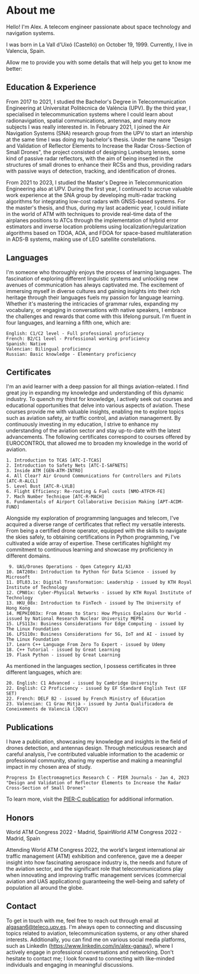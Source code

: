 
# About me

Hello! I'm Alex. A telecom engineer passionate about space technology and navigation systems. 

I was born in La Vall d'Uixó (Castelló) on October 19, 1999. Currently, I live in Valencia, Spain. 

Allow me to provide you with some details that will help you get to know me better:


## Education & Experience

From 2017 to 2021, I studied the Bachelor's Degree in Telecommunication Engineering at Universitat Politècnica de València (UPV). By the third year, I specialised in telecommunication systems where I could learn about radionavigation, spatial communications, antennas, and many more subjects I was really interested in. In February 2021, I joined the Air Navigation Systems (SNA) research group from the UPV to start an intership at the same time I was doing my bachelor's thesis. Under the name "Design and Validation of Reflector Elements to Increase the Radar Cross-Section of Small Drones", the project consisted of designing Luneburg lenses, some kind of passive radar reflectors, with the aim of being inserted in the structures of small drones to enhance their RCSs and thus, providing radars with passive ways of detection, tracking, and identification of drones. 

From 2021 to 2023, I studied the Master's Degree in Telecommunication Engineering also at UPV. During the first year, I continued to accrue valuable work experience at the SNA group by developing multi-radar tracking algorithms for integrating low-cost radars with GNSS-based systems. For the master's thesis, and thus, during my last academic year, I could initiate in the world of ATM with techniques to provide real-time data of the airplanes positions to ATCs through the implementation of hybrid error estimators and inverse location problems using localization/regularization algorithms based on TDOA, AOA, and FDOA for space-based multilateration in ADS-B systems, making use of LEO satellite constellations. 


## Languages

I'm someone who thoroughly enjoys the process of learning languages. The fascination of exploring different linguistic systems and unlocking new avenues of communication has always captivated me. The excitement of immersing myself in diverse cultures and gaining insights into their rich heritage through their languages fuels my passion for language learning. Whether it's mastering the intricacies of grammar rules, expanding my vocabulary, or engaging in conversations with native speakers, I embrace the challenges and rewards that come with this lifelong pursuit. I'm fluent in four languages, and learning a fifth one, which are:

    English: C1/C2 level - Full professional proficiency
    French: B2/C1 level - Professional working proficiency
    Spanish: Native 
    Valencian: Bilingual proficiency
    Russian: Basic knowledge - Elementary proficiency


## Certificates 

I'm an avid learner with a deep passion for all things aviation-related. I find great joy in expanding my knowledge and understanding of this dynamic industry. To quench my thirst for knowledge, I actively seek out courses and educational opportunities that delve into various aspects of aviation. These courses provide me with valuable insights, enabling me to explore topics such as aviation safety, air traffic control, and aviation management. By continuously investing in my education, I strive to enhance my understanding of the aviation sector and stay up-to-date with the latest advancements. The following certificates correspond to courses offered by EUROCONTROL that allowed me to broaden my knowledge in the world of aviation.


    1. Introduction to TCAS [ATC-I-TCAS]
    2. Introduction to Safety Nets [ATC-I-SAFNETS] 
    3. Inside ATM [GEN-ATM-INTRO]
    4. All Clear? Air Ground Communications for Controllers and Pilots [ATC-R-ALCL]
    5. Level Bust [ATC-R-LVLB]
    6. Flight Efficiency: Re-routing & Fuel costs [NMO-ATFCM-FE]
    7. Mach Number Technique [ATC-R-MACH]
    8. Fundamentals of Airport Collaborative Decision Making [APT-ACDM-FUND]

Alongside my exploration of programming languages and telecom, I've acquired a diverse range of certificates that reflect my versatile interests. From being a certified drone operator, equipped with the skills to navigate the skies safely, to obtaining certifications in Python programming, I've cultivated a wide array of expertise. These certificates highlight my commitment to continuous learning and showcase my proficiency in different domains.

     9. UAS/Drones Operations - Open Category A1/A3
    10. DAT208x: Introduction to Python for Data Science - issued by Microsoft
    11. DTL03.1x: Digital Transformation: Leadership - issued by KTH Royal Institute of Technology
    12. CPN01x: Cyber-Physical Networks - issued by KTH Royal Institute of Technology
    13. HKU_08x: Introduction to FinTech - issued by The University of Hong Kong
    14. MEPHI003x: From Atoms to Stars: How Physics Explains Our World - issued by National Research Nuclear University MEPhI 
    15. LFS113x: Business Considerations for Edge Computing - issued by The Linux Foundation
    16. LFS110x: Business Considerations for 5G, IoT and AI - issued by The Linux Foundation
    17. Learn C++ Language From Zero To Expert - issued by Udemy
    18. C++ Tutorial - issued by Great Learning
    19. Flask Python - issued by Great Learning

As mentioned in the languages section, I possess certificates in three different languages, which are:

    20. English: C1 Advanced - issued by Cambridge University
    22. English: C2 Proficiency - issued by EF Standard English Test (EF SET)
    22. French: DELF B2 - issued by French Ministry of Education
    23. Valencian: C1 Grau Mitjà - issued by Junta Qualificadora de Coneixements de Valencià (JQCV)


## Publications

I have a publication, showcasing my knowledge and insights in the field of drones detection, and antennas design. Through meticulous research and careful analysis, I've contributed valuable information to the academic or professional community, sharing my expertise and making a meaningful impact in my chosen area of study. 

    Progress In Electromagnetics Research C - PIER Journals · Jan 4, 2023
    "Design and Validation of Reflector Elements to Increase the Radar Cross-Section of Small Drones"

To learn more, visit the [PIER-C publication](https://www.jpier.org/issues/volume.html?paper=22092003) for additional information.


## Honors

World ATM Congress 2022 - Madrid, SpainWorld ATM Congress 2022 - Madrid, Spain

Attending World ATM Congress 2022, the world's largest international air traffic management (ATM) exhibition and conference, gave me a deeper insight into how fascinating aerospace industry is, the needs and future of the aviation sector, and the significant role that telecommunications play when innovating and improving traffic management services (commercial aviation and UAS applications) guaranteeing the well-being and safety of population all around the globe.


## Contact

To get in touch with me, feel free to reach out through email at algasan6@teleco.upv.es. I'm always open to connecting and discussing topics related to aviation, telecommunication systems, or any other shared interests. Additionally, you can find me on various social media platforms, such as LinkedIn (https://www.linkedin.com/in/alex-ganau/), where I actively engage in professional conversations and networking. Don't hesitate to contact me; I look forward to connecting with like-minded individuals and engaging in meaningful discussions.
